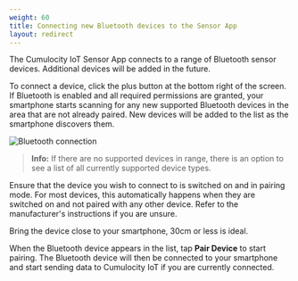 ```yaml
---
weight: 60
title: Connecting new Bluetooth devices to the Sensor App
layout: redirect
---
```


The Cumulocity IoT Sensor App connects to a range of Bluetooth sensor devices.
Additional devices will be added in the future.

To connect a device, click the plus button at the bottom right of the screen.
If Bluetooth is enabled and all required permissions are granted, your smartphone starts scanning for any new supported Bluetooth devices in the area that are not already paired.
New devices will be added to the list as the smartphone discovers them.

![Bluetooth connection](/images/users-guide/csa/csa-available-bluetooth-devices.png)

> **Info:** If there are no supported devices in range, there is an option to see a list of all currently supported device types.

Ensure that the device you wish to connect to is switched on and in pairing mode. For most devices, this automatically happens when they are switched on and not paired with any other device. Refer to the manufacturer's instructions if you are unsure.

Bring the device close to your smartphone, 30cm or less is ideal.

When the Bluetooth device appears in the list, tap **Pair Device** to start pairing. The Bluetooth device will then be connected to your smartphone and start sending data to Cumulocity IoT if you are currently connected.
